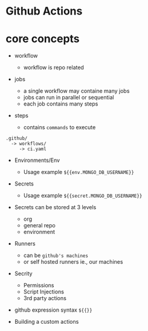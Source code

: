 # Github Actions

# core concepts

- workflow
  - workflow is repo related
- jobs

  - a single workflow may containe many jobs
  - jobs can run in parallel or sequential
  - each job contains many steps

- steps
  - contains `commands` to execute

```
.github/
  -> workflows/
     -> ci.yaml
```

- Environments/Env
  - Usage example `${{env.MONGO_DB_USERNAME}}`
- Secrets

  - Usage example `${{secret.MONGO_DB_USERNAME}}`

- Secrets can be stored at 3 levels

  - org
  - general repo
  - environment

- Runners

  - can be `github's machines`
  - or self hosted runners ie., our machines

- Secrity

  - Permissions
  - Script Injections
  - 3rd party actions

- github expression syntax `${{}}`
- Building a custom actions
